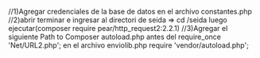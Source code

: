 //1)Agregar credenciales de la base de datos en el archivo constantes.php
//2)abrir terminar e ingresar al directori de seida => cd /seida luego ejecutar(composer require pear/http_request2:2.2.1)
//3)Agregar el siguiente Path to Composer autoload.php  antes del require_once 'Net/URL2.php'; en el archivo enviolib.php
   require 'vendor/autoload.php'; 
